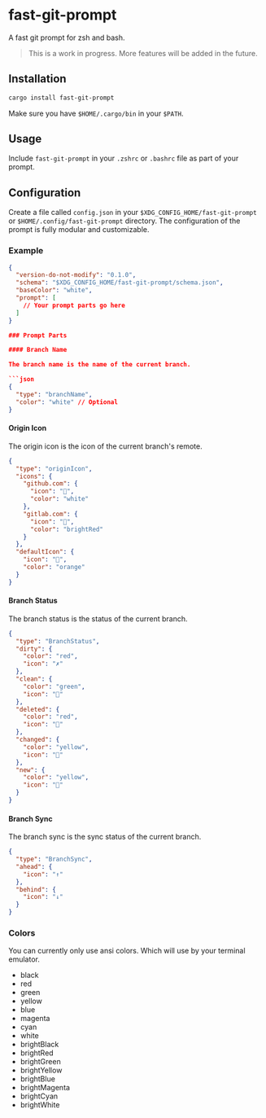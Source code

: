 # fast-git-prompt

A fast git prompt for zsh and bash.

> This is a work in progress.
> More features will be added in the future.

## Installation

```bash
cargo install fast-git-prompt
```

Make sure you have `$HOME/.cargo/bin` in your `$PATH`.

## Usage

Include `fast-git-prompt` in your `.zshrc` or `.bashrc` file as part of your prompt.

## Configuration

Create a file called `config.json` in your `$XDG_CONFIG_HOME/fast-git-prompt` or `$HOME/.config/fast-git-prompt` directory.
The configuration of the prompt is fully modular and customizable.

### Example

````json
{
  "version-do-not-modify": "0.1.0",
  "schema": "$XDG_CONFIG_HOME/fast-git-prompt/schema.json",
  "baseColor": "white",
  "prompt": [
    // Your prompt parts go here
  ]
}

### Prompt Parts

#### Branch Name

The branch name is the name of the current branch.

```json
{
  "type": "branchName",
  "color": "white" // Optional
}
````

#### Origin Icon

The origin icon is the icon of the current branch's remote.

```json
{
  "type": "originIcon",
  "icons": {
    "github.com": {
      "icon": "",
      "color": "white"
    },
    "gitlab.com": {
      "icon": "",
      "color": "brightRed"
    }
  },
  "defaultIcon": {
    "icon": "",
    "color": "orange"
  }
}
```

#### Branch Status

The branch status is the status of the current branch.

```json
{
  "type": "BranchStatus",
  "dirty": {
    "color": "red",
    "icon": "✗"
  },
  "clean": {
    "color": "green",
    "icon": "󰸞"
  },
  "deleted": {
    "color": "red",
    "icon": ""
  },
  "changed": {
    "color": "yellow",
    "icon": ""
  },
  "new": {
    "color": "yellow",
    "icon": ""
  }
}
```

#### Branch Sync

The branch sync is the sync status of the current branch.

```json
{
  "type": "BranchSync",
  "ahead": {
    "icon": "↑"
  },
  "behind": {
    "icon": "↓"
  }
}
```

### Colors

You can currently only use ansi colors. Which will use by your terminal emulator.

- black
- red
- green
- yellow
- blue
- magenta
- cyan
- white
- brightBlack
- brightRed
- brightGreen
- brightYellow
- brightBlue
- brightMagenta
- brightCyan
- brightWhite

